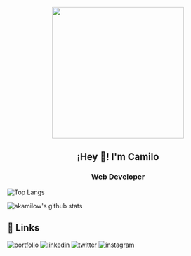 <p align="center">
    <img align="center" src="https://c.tenor.com/KfJz99sNyBgAAAAC/mf-doom-mf.gif" width="300" height="300">
</p>
<p align="center">
   <h2 align="center">¡Hey 👋! I'm Camilo </h2>
   <h3 align="center">Web Developer</h3>
</p>

![Top Langs](https://github-readme-stats.vercel.app/api/top-langs/?username=akamilow&layout=compact&theme=dark&hide_border=true)

![akamilow's github stats](https://github-readme-stats.vercel.app/api?username=akamilow&show_icons=true&hide_border=true&theme=dark)


## 🔗 Links
[![portfolio](https://img.shields.io/badge/my_portfolio-000?style=for-the-badge&logo=ko-fi&logoColor=white)](https://camilocastellar.me/)
[![linkedin](https://img.shields.io/badge/linkedin-0A66C2?style=for-the-badge&logo=linkedin&logoColor=white)](https://www.linkedin.com/in/camilocastellar/)
[![twitter](https://img.shields.io/badge/twitter-1DA1F2?style=for-the-badge&logo=twitter&logoColor=white)](https://twitter.com/aka_milow)
[![instagram](https://img.shields.io/badge/instagram-E4405F.svg?style=for-the-badge&logo=instagram&logoColor=white)](https://www.instagram.com/aka.milow/)
